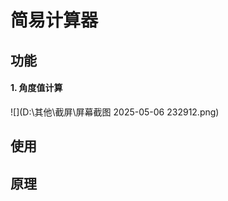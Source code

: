 # 简易计算器

## 功能

#### 1. 角度值计算

![](D:\其他\截屏\屏幕截图 2025-05-06 232912.png)







## 使用



## 原理











































